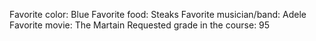 Favorite color: Blue
Favorite food: Steaks
Favorite musician/band: Adele
Favorite movie: The Martain
Requested grade in the course: 95
